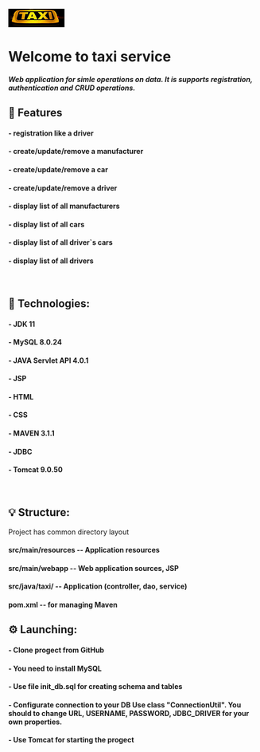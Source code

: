![taxi.jpg](src%2Fmain%2Fresources%2Ftaxi.jpg)
# Welcome to taxi service
##### Web application for simle operations on data. It is supports registration, authentication and CRUD operations. 
## 🎯 Features
<h4> - registration like a driver</h4>
<h4> - create/update/remove a manufacturer </h4>
<h4> - create/update/remove a car </h4>
<h4> - create/update/remove a driver </h4>
<h4> - display list of all manufacturers </h4>
<h4> - display list of all cars  </h4>
<h4> - display list of all driver`s cars </h4>
<h4> - display list of all drivers  </h4><br>

## 🤖 Technologies:
<h4> - JDK 11</h4>
<h4> - MySQL 8.0.24</h4>
<h4> - JAVA Servlet API 4.0.1</h4>
<h4> - JSP</h4>
<h4> - HTML</h4>
<h4> - CSS</h4>
<h4> - MAVEN 3.1.1</h4>
<h4> - JDBC</h4>
<h4> - Tomcat 9.0.50 </h4><br>

## 💡 Structure:
Project has common directory layout 

#### src/main/resources         --  Application resources
#### src/main/webapp 	          --  Web application sources, JSP
#### src/java/taxi/             --  Application (controller, dao, service)
#### pom.xml                    --  for managing Maven <br>


## ⚙️ Launching: 
<h4> - Clone progect from GitHub</h4>
<h4> - You need to install MySQL</h4>
<h4> - Use file init_db.sql for creating schema and tables </h4>
<h4> - Configurate connection to your DB Use class <b>"ConnectionUtil"</b>. You should to change 
URL, USERNAME, PASSWORD, JDBC_DRIVER for your own properties. </h4>
<h4> - Use Tomcat for starting the progect</h4><br>
